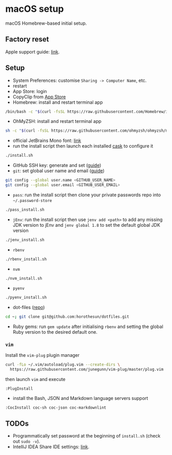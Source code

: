 # macOS setup

macOS Homebrew-based initial setup.

## Factory reset

Apple support guide: [link](https://support.apple.com/en-gb/HT201065).

## Setup

- System Preferences: customise `Sharing -> Computer Name`, etc.
- restart
- App Store: login
- CopyClip from [App Store](https://apps.apple.com/us/app/copyclip-clipboard-history/id595191960?mt=12)
- Homebrew: install and restart terminal app

```bash
/bin/bash -c "$(curl -fsSL https://raw.githubusercontent.com/Homebrew/install/HEAD/install.sh)"
```

- OhMyZSH: install and restart terminal app

```bash
sh -c "$(curl -fsSL https://raw.githubusercontent.com/ohmyzsh/ohmyzsh/master/tools/install.sh)"
```

- official JetBrains Mono font: [link](https://www.jetbrains.com/lp/mono/)
- run the install script then launch each installed [cask](cask) to configure it

```bash
./install.sh
```

- GitHub SSH key: generate and set ([guide](https://docs.github.com/en/authentication/connecting-to-github-with-ssh/generating-a-new-ssh-key-and-adding-it-to-the-ssh-agent))
- `git`: set global user name and email ([guide](https://stackoverflow.com/a/26368148))

```bash
git config --global user.name <GITHUB_USER_NAME>
git config --global user.email <GITHUB_USER_EMAIL>
```

- `pass`: run the install script then clone your private passwords repo into `~/.password-store`

```bash
./pass_install.sh
```

- `jEnv`: run the install script then use `jenv add <path>` to add any missing JDK version to jEnv and `jenv global 1.8` to set the default global JDK version

```bash
./jenv_install.sh
```

- `rbenv`

```bash
./rbenv_install.sh
```

- `nvm`

```bash
./nvm_install.sh
```

- `pyenv`

```bash
./pyenv_install.sh
```

- dot-files ([repo](https://github.com/horothesun/dotfiles))

```bash
cd ~; git clone git@github.com:horothesun/dotfiles.git
```

- Ruby gems: run `gem update` after initialising `rbenv` and setting the global Ruby version to the desired default one.

### `vim`

Install the `vim-plug` plugin manager

```bash
curl -fLo ~/.vim/autoload/plug.vim --create-dirs \
  https://raw.githubusercontent.com/junegunn/vim-plug/master/plug.vim
```

then launch `vim` and execute

```vim
:PlugInstall
```

- install the Bash, JSON and Markdown language servers support

```vim
:CocInstall coc-sh coc-json coc-markdownlint
```

## TODOs

- Programmatically set password at the beginning of `install.sh` (check out `sudo -v`).
- IntelliJ IDEA Share IDE settings: [link](https://www.jetbrains.com/help/idea/sharing-your-ide-settings.html).
